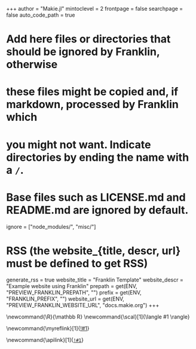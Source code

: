 <!--
Add here global page variables to use throughout your website.
-->
+++
author = "Makie.jl"
mintoclevel = 2
frontpage = false
searchpage = false
auto_code_path = true

# Add here files or directories that should be ignored by Franklin, otherwise
# these files might be copied and, if markdown, processed by Franklin which
# you might not want. Indicate directories by ending the name with a `/`.
# Base files such as LICENSE.md and README.md are ignored by default.
ignore = ["node_modules/", "misc/"]

# RSS (the website_{title, descr, url} must be defined to get RSS)
generate_rss = true
website_title = "Franklin Template"
website_descr = "Example website using Franklin"
prepath = get(ENV, "PREVIEW_FRANKLIN_PREPATH", "")
prefix = get(ENV, "FRANKLIN_PREFIX", "")
website_url = get(ENV, "PREVIEW_FRANKLIN_WEBSITE_URL", "docs.makie.org")
+++

<!--
Add here global latex commands to use throughout your pages.
-->
\newcommand{\R}{\mathbb R}
\newcommand{\scal}[1]{\langle #1 \rangle}

<!-- myreflink{Basic Tutorial} expands to [Basic Tutorial](link_to_that) -->
\newcommand{\myreflink}[1]{[!#1](\reflink{!#1})}

\newcommand{\apilink}[1]{[`!#1`](/api/#!#1)}
